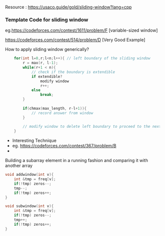 
Resource : https://usaco.guide/gold/sliding-window?lang=cpp

### Template Code for sliding window 

eg.https://codeforces.com/contest/1611/problem/F [variable-sized window]

https://codeforces.com/contest/514/problem/D [Very Good Example]

How to apply sliding window generically? 

```cpp
    for(int l=0,r;l<n;l++){ // left boundary of the sliding window
        r = max(r, l-1);
        while(r+1 < n){
            // check if the boundary is extendible
            if extendible? 
                modify window 
                r++;
            else 
                break;
        }
        
        if(chmax(max_length, r-l+1)){
            // record answer from window
        }
        
        // modify window to delete left boundary to proceed to the next. 
    }
```

* Interesting Technique 
* eg. https://codeforces.com/contest/367/problem/B
* 
Building a subarray element in a running fashion and comparing it with another array


```cpp
void addwindow(int v){
	int &tmp = freq[v];
	if(!tmp) zeros--;
	tmp--;
	if(!tmp) zeros++;
}

void subwindow(int v){
	int &tmp = freq[v];
	if(!tmp) zeros--;
	tmp++;
	if(!tmp) zeros++;
}
```
